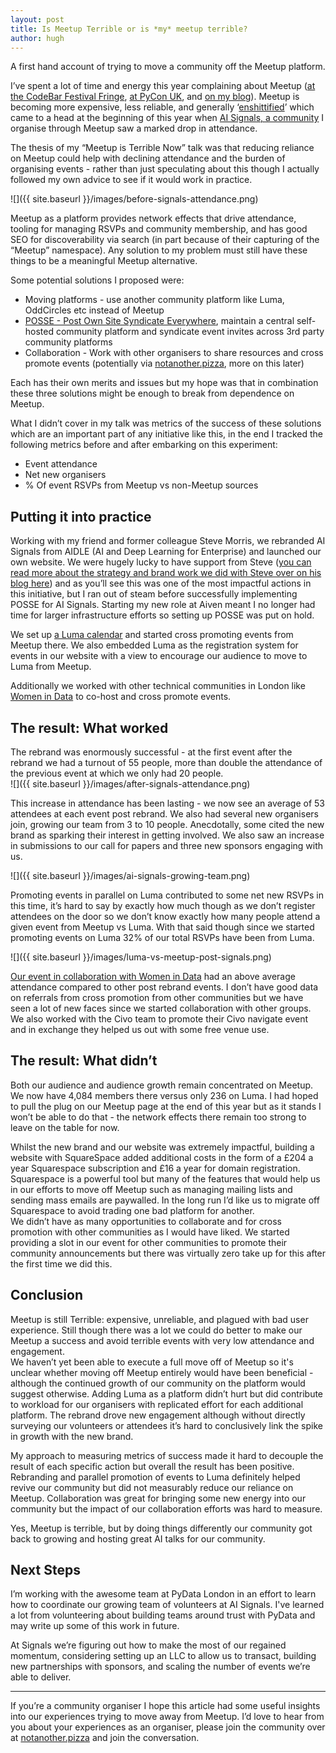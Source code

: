 ```yaml
---
layout: post
title: Is Meetup Terrible or is *my* meetup terrible?
author: hugh
---
```


A first hand account of trying to move a community off the Meetup platform.

I’ve spent a lot of time and energy this year complaining about Meetup ([at the CodeBar Festival Fringe](https://hughevans.dev/meetup-is-terrible-now-codebar-festival-fringe/), [at PyCon UK](https://hughevans.dev/py-con-uk-2025/#:~:text=I%20took%20the%20opportunity%20to%20speak%20a%20bit%20about%20notanother.pizza%20and%20community%20organising%20in%20another%20%E2%80%9CMeetup%20is%20terrible%20now%E2%80%9D%20lightning%20talk.), and [on my blog](https://hughevans.dev/not-another-pizza/)). Meetup is becoming more expensive, less reliable, and generally ‘[enshittified](https://en.wikipedia.org/wiki/Enshittification)’ which came to a head at the beginning of this year when [AI Signals, a community](http://aisignals.org.uk) I organise through Meetup saw a marked drop in attendance.

The thesis of my “Meetup is Terrible Now” talk was that reducing reliance on Meetup could help with declining attendance and the burden of organising events \- rather than just speculating about this though I actually followed my own advice to see if it would work in practice.

![]({{ site.baseurl }}/images/before-signals-attendance.png)

Meetup as a platform provides network effects that drive attendance, tooling for managing RSVPs and community membership, and has good SEO for discoverability via search (in part because of their capturing of the “Meetup” namespace). Any solution to my problem must still have these things to be a meaningful Meetup alternative.

Some potential solutions I proposed were:

* Moving platforms \- use another community platform like Luma, OddCircles etc instead of Meetup  
* [POSSE \- Post Own Site Syndicate Everywhere](https://indieweb.org/POSSE), maintain a central self-hosted community platform and syndicate event invites across 3rd party community platforms  
* Collaboration \- Work with other organisers to share resources and cross promote events (potentially via [notanother.pizza](http://notanother.pizza), more on this later)

Each has their own merits and issues but my hope was that in combination these three solutions might be enough to break from dependence on Meetup.

What I didn’t cover in my talk was metrics of the success of these solutions which are an important part of any initiative like this, in the end I tracked the following metrics before and after embarking on this experiment:

* Event attendance  
* Net new organisers  
* % Of event RSVPs from Meetup vs non-Meetup sources

## Putting it into practice

Working with my friend and former colleague Steve Morris, we rebranded AI Signals from AIDLE (AI and Deep Learning for Enterprise) and launched our own website. We were hugely lucky to have support from Steve ([you can read more about the strategy and brand work we did with Steve over on his blog here](https://steve-morris.medium.com/strategy-is-what-you-do-next-e39d83be3f04)) and as you’ll see this was one of the most impactful actions in this initiative, but I ran out of steam before successfully implementing POSSE for AI Signals. Starting my new role at Aiven meant I no longer had time for larger infrastructure efforts so setting up POSSE was put on hold.

We set up [a Luma calendar](https://luma.com/ai-signals?k=c&period=past) and started cross promoting events from Meetup there. We also embedded Luma as the registration system for events in our website with a view to encourage our audience to move to Luma from Meetup. 

Additionally we worked with other technical communities in London like [Women in Data](https://www.womenindata.org/) to co-host and cross promote events. 

## The result: What worked

The rebrand was enormously successful \- at the first event after the rebrand we had a turnout of 55 people, more than double the attendance of the previous event at which we only had 20 people.   
![]({{ site.baseurl }}/images/after-signals-attendance.png)

This increase in attendance has been lasting \- we now see an average of 53 attendees at each event post rebrand. We also had several new organisers join, growing our team from 3 to 10 people. Anecdotally, some cited the new brand as sparking their interest in getting involved. We also saw an increase in submissions to our call for papers and three new sponsors engaging with us.

![]({{ site.baseurl }}/images/ai-signals-growing-team.png)

Promoting events in parallel on Luma contributed to some net new RSVPs in this time, it’s hard to say by exactly how much though as we don’t register attendees on the door so we don’t know exactly how many people attend a given event from Meetup vs Luma. With that said though since we started promoting events on Luma 32% of our total RSVPs have been from Luma.

![]({{ site.baseurl }}/images/luma-vs-meetup-post-signals.png)

[Our event in collaboration with Women in Data](https://aisignals.org.uk/events/spotlight-on-agentic-ai-women-in-data) had an above average attendance compared to other post rebrand events. I don’t have good data on referrals from cross promotion from other communities but we have seen a lot of new faces since we started collaboration with other groups. We also worked with the Civo team to promote their Civo navigate event and in exchange they helped us out with some free venue use.

## The result: What didn’t

Both our audience and audience growth remain concentrated on Meetup. We now have 4,084 members there versus only 236 on Luma. I had hoped to pull the plug on our Meetup page at the end of this year but as it stands I won’t be able to do that \- the network effects there remain too strong to leave on the table for now.

Whilst the new brand and our website was extremely impactful, building a website with SquareSpace added additional costs in the form of a £204 a year Squarespace subscription and £16 a year for domain registration. Squarespace is a powerful tool but many of the features that would help us in our efforts to move off Meetup such as managing mailing lists and sending mass emails are paywalled. In the long run I’d like us to migrate off Squarespace to avoid trading one bad platform for another.  
We didn’t have as many opportunities to collaborate and for cross promotion with other communities as I would have liked. We started providing a slot in our event for other communities to promote their community announcements but there was virtually zero take up for this after the first time we did this.

## Conclusion

Meetup is still Terrible: expensive, unreliable, and plagued with bad user experience. Still though there was a lot we could do better to make our Meetup a success and avoid terrible events with very low attendance and engagement.  
We haven’t yet been able to execute a full move off of Meetup so it's unclear whether moving off Meetup entirely would have been beneficial \- although the continued growth of our community on the platform would suggest otherwise. Adding Luma as a platform didn’t hurt but did contribute to workload for our organisers with replicated effort for each additional platform. The rebrand drove new engagement although without directly surveying our volunteers or attendees it’s hard to conclusively link the spike in growth with the new brand.

My approach to measuring metrics of success made it hard to decouple the result of each specific action but overall the result has been positive. Rebranding and parallel promotion of events to Luma definitely helped revive our community but did not measurably reduce our reliance on Meetup. Collaboration was great for bringing some new energy into our community but the impact of our collaboration efforts was hard to measure.

Yes, Meetup is terrible, but by doing things differently our community got back to growing and hosting great AI talks for our community.

## Next Steps

I’m working with the awesome team at PyData London in an effort to learn how to coordinate our growing team of volunteers at AI Signals. I've learned a lot from volunteering about building teams around trust with PyData and may write up some of this work in future. 

At Signals we’re figuring out how to make the most of our regained momentum, considering setting up an LLC to allow us to transact, building new partnerships with sponsors, and scaling the number of events we’re able to deliver.

---

If you’re a community organiser I hope this article had some useful insights into our experiences trying to move away from Meetup. I’d love to hear from you about your experiences as an organiser, please join the community over at [notanother.pizza](http://notanother.pizza) and join the conversation.

<link rel="canonical" href="https://hughevans.dev/is-meetup-terrible-or-is-my-meetup-terrible/" />